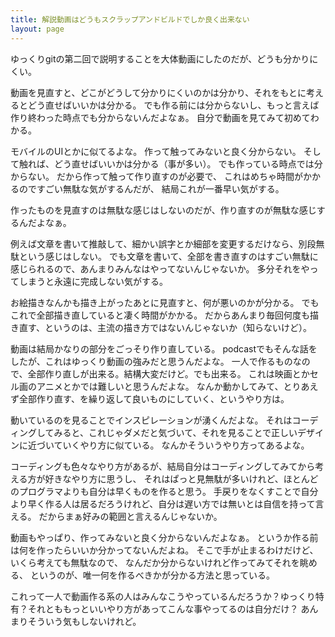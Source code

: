 ```yaml
---
title: 解説動画はどうもスクラップアンドビルドでしか良く出来ない
layout: page
---
```

ゆっくりgitの第二回で説明することを大体動画にしたのだが、どうも分かりにくい。

動画を見直すと、どこがどうして分かりにくいのかは分かり、それをもとに考えるとどう直せばいいかは分かる。
でも作る前には分からないし、もっと言えば作り終わった時点でも分からないんだよなぁ。
自分で動画を見てみて初めてわかる。

モバイルのUIとかに似てるよな。
作って触ってみないと良く分からない。
そして触れば、どう直せばいいかは分かる（事が多い）。
でも作っている時点では分からない。
だから作って触って作り直すのが必要で、
これはめちゃ時間がかかるのですごい無駄な気がするんだが、
結局これが一番早い気がする。

作ったものを見直すのは無駄な感じはしないのだが、作り直すのが無駄な感じするんだよなぁ。

例えば文章を書いて推敲して、細かい誤字とか細部を変更するだけなら、別段無駄という感じはしない。
でも文章を書いて、全部を書き直すのはすごい無駄に感じられるので、あんまりみんなはやってないんじゃないか。
多分それをやってしまうと永遠に完成しない気がする。

お絵描きなんかも描き上がったあとに見直すと、何が悪いのかが分かる。
でもこれで全部描き直していると凄く時間がかかる。
だからあんまり毎回何度も描き直す、というのは、主流の描き方ではないんじゃないか（知らないけど）。

動画は結局かなりの部分をごっそり作り直している。
podcastでもそんな話をしたが、これはゆっくり動画の強みだと思うんだよな。
一人で作るものなので、全部作り直しが出来る。結構大変だけど。でも出来る。
これは映画とかセル画のアニメとかでは難しいと思うんだよな。
なんか動かしてみて、とりあえず全部作り直す、を繰り返して良いものにしていく、というやり方は。

動いているのを見ることでインスピレーションが湧くんだよな。
それはコーディングしてみると、これじゃダメだと気づいて、それを見ることで正しいデザインに近づいていくやり方に似ている。
なんかそういうやり方ってあるよな。

コーディングも色々なやり方があるが、結局自分はコーディングしてみてから考える方が好きなやり方に思うし、
それはぱっと見無駄が多いけれど、ほとんどのプログラマよりも自分は早くものを作ると思う。
手戻りをなくすことで自分より早く作る人は居るだろうけれど、自分は遅い方では無いとは自信を持って言える。
だからまぁ好みの範囲と言えるんじゃないか。

動画もやっぱり、作ってみないと良く分からないんだよなぁ。
というか作る前は何を作ったらいいか分かってないんだよね。
そこで手が止まるわけだけど、いくら考えても無駄なので、
なんだか分からないけれど作ってみてそれを眺める、
というのが、唯一何を作るべきかが分かる方法と思っている。

これって一人で動画作る系の人はみんなこうやっているんだろうか？ゆっくり特有？それとももっといいやり方があってこんな事やってるのは自分だけ？
あんまりそういう気もしないけれど。
